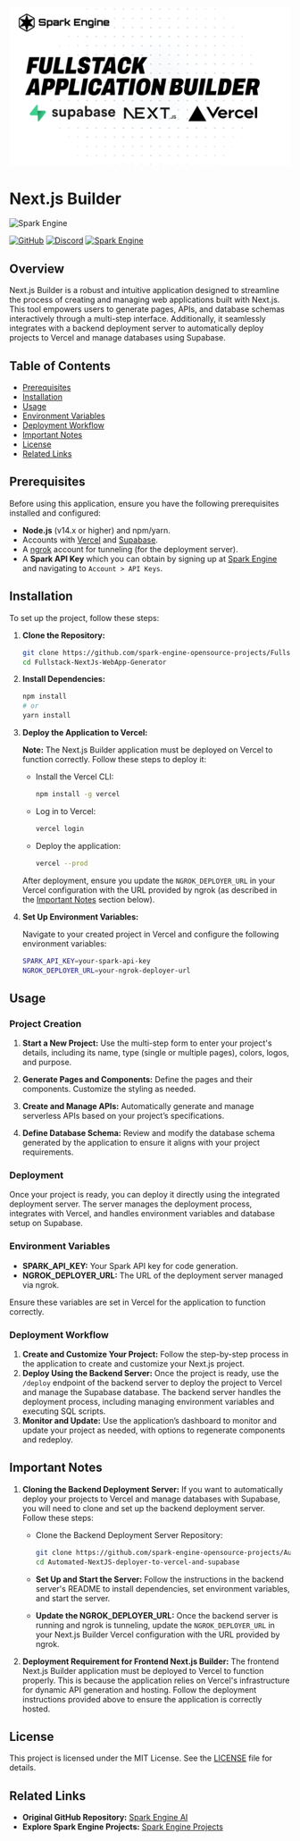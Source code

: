 ![GitHub Banner](./public/github-banner.png)

# Next.js Builder

![Spark Engine](https://sparkengine.ai/search)

[![GitHub](https://img.shields.io/badge/GitHub-Open%20Source-blue?logo=github)](https://github.com/spark-engine-opensource-projects)
[![Discord](https://img.shields.io/badge/Join%20Our%20Community-Discord-blue?logo=discord)](https://discord.gg/VAQA5c32jM)
[![Spark Engine](./public/logo-github.png)](https://sparkengine.ai/search)

## Overview

Next.js Builder is a robust and intuitive application designed to streamline the process of creating and managing web applications built with Next.js. This tool empowers users to generate pages, APIs, and database schemas interactively through a multi-step interface. Additionally, it seamlessly integrates with a backend deployment server to automatically deploy projects to Vercel and manage databases using Supabase.

## Table of Contents

- [Prerequisites](#prerequisites)
- [Installation](#installation)
- [Usage](#usage)
- [Environment Variables](#environment-variables)
- [Deployment Workflow](#deployment-workflow)
- [Important Notes](#important-notes)
- [License](#license)
- [Related Links](#related-links)

## Prerequisites

Before using this application, ensure you have the following prerequisites installed and configured:

- **Node.js** (v14.x or higher) and npm/yarn.
- Accounts with [Vercel](https://vercel.com/) and [Supabase](https://supabase.com/).
- A [ngrok](https://ngrok.com/) account for tunneling (for the deployment server).
- A **Spark API Key** which you can obtain by signing up at [Spark Engine](https://sparkengine.ai) and navigating to `Account > API Keys`.

## Installation

To set up the project, follow these steps:

1. **Clone the Repository:**

    ```bash
    git clone https://github.com/spark-engine-opensource-projects/Fullstack-NextJs-WebApp-Generator.git
    cd Fullstack-NextJs-WebApp-Generator
    ```

2. **Install Dependencies:**

    ```bash
    npm install
    # or
    yarn install
    ```

3. **Deploy the Application to Vercel:**

    **Note:** The Next.js Builder application must be deployed on Vercel to function correctly. Follow these steps to deploy it:

    - Install the Vercel CLI:
      ```bash
      npm install -g vercel
      ```

    - Log in to Vercel:
      ```bash
      vercel login
      ```

    - Deploy the application:
      ```bash
      vercel --prod
      ```

    After deployment, ensure you update the `NGROK_DEPLOYER_URL` in your Vercel configuration with the URL provided by ngrok (as described in the [Important Notes](#important-notes) section below).

4. **Set Up Environment Variables:**

    Navigate to your created project in Vercel and configure the following environment variables:

    ```bash
    SPARK_API_KEY=your-spark-api-key
    NGROK_DEPLOYER_URL=your-ngrok-deployer-url
    ```

## Usage

### Project Creation

1. **Start a New Project:** Use the multi-step form to enter your project's details, including its name, type (single or multiple pages), colors, logos, and purpose.
   
2. **Generate Pages and Components:** Define the pages and their components. Customize the styling as needed.

3. **Create and Manage APIs:** Automatically generate and manage serverless APIs based on your project’s specifications.

4. **Define Database Schema:** Review and modify the database schema generated by the application to ensure it aligns with your project requirements.

### Deployment

Once your project is ready, you can deploy it directly using the integrated deployment server. The server manages the deployment process, integrates with Vercel, and handles environment variables and database setup on Supabase.

### Environment Variables

- **SPARK_API_KEY:** Your Spark API key for code generation.
- **NGROK_DEPLOYER_URL:** The URL of the deployment server managed via ngrok.

Ensure these variables are set in Vercel for the application to function correctly.

### Deployment Workflow

1. **Create and Customize Your Project:** Follow the step-by-step process in the application to create and customize your Next.js project.
2. **Deploy Using the Backend Server:** Once the project is ready, use the `/deploy` endpoint of the backend server to deploy the project to Vercel and manage the Supabase database. The backend server handles the deployment process, including managing environment variables and executing SQL scripts.
3. **Monitor and Update:** Use the application’s dashboard to monitor and update your project as needed, with options to regenerate components and redeploy.

## Important Notes

1. **Cloning the Backend Deployment Server:**
   If you want to automatically deploy your projects to Vercel and manage databases with Supabase, you will need to clone and set up the backend deployment server. Follow these steps:

   - Clone the Backend Deployment Server Repository:
   
     ```bash
     git clone https://github.com/spark-engine-opensource-projects/Automated-NextJS-deployer-to-vercel-and-supabase.git
     cd Automated-NextJS-deployer-to-vercel-and-supabase
     ```

   - **Set Up and Start the Server:**
     Follow the instructions in the backend server's README to install dependencies, set environment variables, and start the server.

   - **Update the NGROK_DEPLOYER_URL:**
     Once the backend server is running and ngrok is tunneling, update the `NGROK_DEPLOYER_URL` in your Next.js Builder Vercel configuration with the URL provided by ngrok.

2. **Deployment Requirement for Frontend Next.js Builder:**
   The frontend Next.js Builder application must be deployed to Vercel to function properly. This is because the application relies on Vercel's infrastructure for dynamic API generation and hosting. Follow the deployment instructions provided above to ensure the application is correctly hosted.

## License

This project is licensed under the MIT License. See the [LICENSE](./LICENSE) file for details.

## Related Links

- **Original GitHub Repository:** [Spark Engine AI](https://github.com/spark-engine-ai)
- **Explore Spark Engine Projects:** [Spark Engine Projects](https://sparkengine.ai/search)
